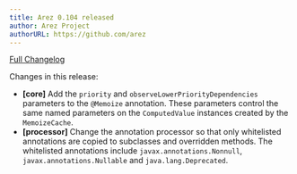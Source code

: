 ```yaml
---
title: Arez 0.104 released
author: Arez Project
authorURL: https://github.com/arez
---
```


[Full Changelog](https://github.com/arez/arez/compare/v0.103...v0.104)

Changes in this release:

* **\[core\]** Add the `priority` and `observeLowerPriorityDependencies` parameters to the `@Memoize`
  annotation. These parameters control the same named parameters on the `ComputedValue` instances created
  by the `MemoizeCache`.
* **\[processor\]** Change the annotation processor so that only whitelisted annotations are copied to
  subclasses and overridden methods. The whitelisted annotations include `javax.annotations.Nonnull`,
  `javax.annotations.Nullable` and `java.lang.Deprecated`.
